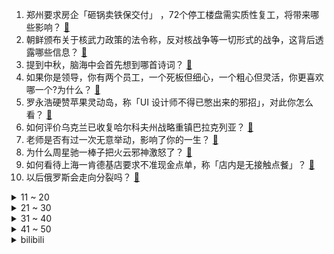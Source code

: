 1. 郑州要求房企「砸锅卖铁保交付」 ，72个停工楼盘需实质性复工，将带来哪些影响？ [:link:](https://www.zhihu.com/question/552473431)
2. 朝鲜颁布关于核武力政策的法令称，反对核战争等一切形式的战争，这背后透露哪些信息？ [:link:](https://www.zhihu.com/question/552627291)
3. 提到中秋，脑海中会首先想到哪首诗词？ [:link:](https://www.zhihu.com/question/551044346)
4. 如果你是领导，你有两个员工，一个死板但细心，一个粗心但灵活，你更喜欢哪一个?为什么？ [:link:](https://www.zhihu.com/question/387761785)
5. 罗永浩硬赞苹果灵动岛，称「UI 设计师不得已憋出来的邪招」，对此你怎么看？ [:link:](https://www.zhihu.com/question/552440987)
6. 如何评价乌克兰已收复哈尔科夫州战略重镇巴拉克列亚？ [:link:](https://www.zhihu.com/question/552502050)
7. 老师是否有过一次无意举动，影响了你的一生？ [:link:](https://www.zhihu.com/question/552328368)
8. 为什么周星驰一棒子把火云邪神激怒了？ [:link:](https://www.zhihu.com/question/547904972)
9. 如何看待上海一肯德基店要求不准现金点单，称「店内是无接触点餐」？ [:link:](https://www.zhihu.com/question/552640050)
10. 以后俄罗斯会走向分裂吗？ [:link:](https://www.zhihu.com/question/552113313)
<details>
<summary>11 ~ 20</summary>

11. 在飞机头等舱，坐过你旁边的最著名的人是谁？ [:link:](https://www.zhihu.com/question/359274010)
12. 特拉斯刚担任英国首相，拜登、白宫先后就《北爱尔兰议定书》发出警告，该协议有何意义？对英美有哪些影响？ [:link:](https://www.zhihu.com/question/552384652)
13. 8 月社融增量 2.43 万亿元，M2 增长 12.2%，新增人民币贷款 1.28 万亿元，如何解读？ [:link:](https://www.zhihu.com/question/552619044)
14. 清洁工白天保洁晚上在厕所当画家，称「推开女厕所的门，就能忘记一墙之隔的垃圾桶」，普通人该如何坚持梦想？ [:link:](https://www.zhihu.com/question/552319364)
15. 「每逢佳节倍思亲」之时，你多久没和家人一起过中秋了？今年中秋，你想对他/她说什么？ [:link:](https://www.zhihu.com/question/549787246)
16. 韩媒报道韩国汉江出现不明生物，长约 10 米，具体情况如何？这可能是什么生物？ [:link:](https://www.zhihu.com/question/552630086)
17. 买新发布的iPhone14，还是买降价的iPhone13更香？ [:link:](https://www.zhihu.com/question/552299984)
18. 如何锻炼一个人的匪气？ [:link:](https://www.zhihu.com/question/283850616)
19. 为什么公务员考试的卷子非常简单，却很难考到高分？ [:link:](https://www.zhihu.com/question/264878796)
20. 如何看待华为Mate 50系列运行内存除了保时捷款为12GB，其它全部是8GB？ [:link:](https://www.zhihu.com/question/552102588)
</details>
<details>
<summary>21 ~ 30</summary>

21. 如果胡斐在《飞狐外传》结局之后可以重来一次，那他会选择程灵素还是袁紫衣？ [:link:](https://www.zhihu.com/question/39303762)
22. 我一年只有7万的收入，老婆却想要让儿子读一年5万学费的幼儿园，她说圈子很重要，圈子真的有那么重要吗？ [:link:](https://www.zhihu.com/question/394245131)
23. 韩国地方政府安排农村男性与东南亚女留学生相亲，引发较大争议后被叫停，如何看待此事？ [:link:](https://www.zhihu.com/question/552490719)
24. 为什么人们在夜晚看到满天的繁星会觉得幸福？ [:link:](https://www.zhihu.com/question/28006748)
25. 有哪些法学生必知的网站？ [:link:](https://www.zhihu.com/question/277229845)
26. 可以告诉我你所认为的美好吗？ [:link:](https://www.zhihu.com/question/552604372)
27. 数学学到博士是一种怎样的体验？ [:link:](https://www.zhihu.com/question/63229302)
28. 为什么二次元对 Z 世代的吸引力这么强？ [:link:](https://www.zhihu.com/question/551349330)
29. 你从有离职的想法到正式提出离职之间都做了些什么？ [:link:](https://www.zhihu.com/question/459123577)
30. 如何评价综艺《披荆斩棘》第四期？ [:link:](https://www.zhihu.com/question/552569172)
</details>
<details>
<summary>31 ~ 40</summary>

31. 有哪些是你去江苏才知道的事情？ [:link:](https://www.zhihu.com/question/312352437)
32. 为什么骑自行车的时候往往容易体验到爽的快感，而跑步却挺难感受到？ [:link:](https://www.zhihu.com/question/552331267)
33. 电影《隐入尘烟》给你带来了哪些思考？ [:link:](https://www.zhihu.com/question/552211849)
34. 想买车，到底买纯电动车还是汽油车？ [:link:](https://www.zhihu.com/question/544028219)
35. 注会比中级难多少？ [:link:](https://www.zhihu.com/question/548774949)
36. 相对论，量子力学，弦理论站得住脚吗？ [:link:](https://www.zhihu.com/question/37022885)
37. 有什么话想送给一事无成的年轻人？ [:link:](https://www.zhihu.com/question/311752133)
38. 日语中的「家内」和「妻」有何区别？ [:link:](https://www.zhihu.com/question/549921393)
39. 放生求福报催生「代放生」生意，如何看待「代放生」生意？随意放生生物会产生哪些问题？ [:link:](https://www.zhihu.com/question/552438770)
40. 9 月 8 日新疆新增本土确诊病例 3 例，新增本土无症状感染者 27 例，疫情情况如何？ [:link:](https://www.zhihu.com/question/552527745)
</details>
<details>
<summary>41 ~ 50</summary>

41. 二十岁左右的年轻人，有没有必要刻意花一些时间去培养一个或几个兴趣爱好？ [:link:](https://www.zhihu.com/question/317207048)
42. 考公真的很好吗? [:link:](https://www.zhihu.com/question/282862748)
43. 电影《绣春刀》最后，沈炼为什么放过了丁修，没杀了他？ [:link:](https://www.zhihu.com/question/528832913)
44. 2022 年教师节和中秋节同一天，该怎么给老师发祝福语？ [:link:](https://www.zhihu.com/question/551882860)
45. 男生考教资毕业回家当老师好吗？ [:link:](https://www.zhihu.com/question/494581580)
46. 《原神》切角色为何有冷却时间一秒? [:link:](https://www.zhihu.com/question/527244708)
47. 有哪些办公软件提高了你的办公效率？ [:link:](https://www.zhihu.com/question/534050794)
48. 为什么士兵敢去杀足利义辉？ [:link:](https://www.zhihu.com/question/531294165)
49. 腾讯「全国青少年编程与人工智能计划」招募100位鹅厂工程师为孩子们提供1对1编程指导，对此你怎么看？ [:link:](https://www.zhihu.com/question/552552952)
50. 目前数学的符号体系有多混乱？ [:link:](https://www.zhihu.com/question/500473587)
</details><details>
<summary>bilibili</summary>

1. 三农其实很有前途。 [:link:](//www.bilibili.com/video/BV1He4y1o7bB)
2. B站教师节、中秋节特别企划《送月亮的人》 | 一寸月光万里路，莫卷人生卷诗书 [:link:](//www.bilibili.com/video/BV1Bd4y1X7Ej)
3. 深度|| 为了让悟空脱离低级趣味，佛祖究竟花了多少经费？（中秋特供） [:link:](//www.bilibili.com/video/BV1ke4y1h7VJ)
4. 【明日方舟x罗小黑战记】全新故事「好久不见」活动宣传PV [:link:](//www.bilibili.com/video/BV1ZG4y1B79V)
5. 科目三:王牌空战 [:link:](//www.bilibili.com/video/BV1SU4y1z7aC)
6. 那个年代，女的没嘴巴，男的没左眼 [:link:](//www.bilibili.com/video/BV1ya41137a2)
7. 潮男 [:link:](//www.bilibili.com/video/BV1de4y1h7Wd)
8. 《须弥旅行者丢人图鉴》 [:link:](//www.bilibili.com/video/BV1Dd4y1g7uH)
9. 祖 传 手 艺 [:link:](//www.bilibili.com/video/BV1BG4y1B7Jt)
10. 开学你妈叫你起床 [:link:](//www.bilibili.com/video/BV1uG411V7Gm)
<details>
<summary>11 ~ 20</summary>

11. 当我把家里的生活用品都换成巨大版 [:link:](//www.bilibili.com/video/BV1tD4y1z7un)
12. 第一次打扮成男友最喜欢的样子！结果居然... [:link:](//www.bilibili.com/video/BV18e41137pk)
13. 以石匠之名 [:link:](//www.bilibili.com/video/BV1bV4y1u7K7)
14. 【warma】我在电脑里建了个1000平的家！ [:link:](//www.bilibili.com/video/BV1cU4y167sP)
15. 我宣布贵阳烙锅可以完胜韩国烤肉！飞儿都把这家店菜单背下来了【怎么这么值ep49-857烙锅】 [:link:](//www.bilibili.com/video/BV1Ye4y1o7pr)
16. 面点基础为0的蚊师傅能否做成功这道《冰皮月饼》？ [:link:](//www.bilibili.com/video/BV1VG411V7MA)
17. 自制洗剪吹机械手臂，把发廊戴在手上！ [:link:](//www.bilibili.com/video/BV1fG4y1B7J1)
18. 中秋节想送男朋友一台跑车 [:link:](//www.bilibili.com/video/BV11d4y1g75Q)
19. 帅小伙花三天时间，终于把这个超级大麻球做出来了！ [:link:](//www.bilibili.com/video/BV1jP4y1Z7eo)
20. 《崩坏3》全新S级角色李素裳「玉骑士·月痕」预告 [:link:](//www.bilibili.com/video/BV1Ad4y1376N)
</details>
<details>
<summary>21 ~ 30</summary>

21. 《    无    缝    衔    接    》 [:link:](//www.bilibili.com/video/BV1ee4y1h7vM)
22. “这群人 就是爽文都不敢这么编！” [:link:](//www.bilibili.com/video/BV1ZG4y1B77E)
23. 食品安全的最后一片舆论阵地，我们寸步不让！ [:link:](//www.bilibili.com/video/BV18Y4y1M7Vp)
24. 好累，被四个男生喜欢。 [:link:](//www.bilibili.com/video/BV1Bd4y1g71t)
25. 真…弹力人？【不落地舞】 [:link:](//www.bilibili.com/video/BV1wa411G7Wj)
26. 《奇怪的小店》 [:link:](//www.bilibili.com/video/BV13K411f7dB)
27. 当老公破产负债80万，女人决定离家出走 [:link:](//www.bilibili.com/video/BV1ve4y1Y7LL)
28. 脸都不要了？！ [:link:](//www.bilibili.com/video/BV15V4y1u7yR)
29. 高坚果也会难过的… [:link:](//www.bilibili.com/video/BV1BU4y1z7rd)
30. 连环反整蛊！故意让女友在豪宅打碎价值5万的古董？再在她面前穿黑丝！ [:link:](//www.bilibili.com/video/BV1cU4y167s8)
</details>
<details>
<summary>31 ~ 40</summary>

31. 当你玩弄狐狸尾巴后 [:link:](//www.bilibili.com/video/BV1t14y1e7sC)
32. 【折纸】12年前的我vs现在的我 [:link:](//www.bilibili.com/video/BV1yP411V7az)
33. 快四年没回中国，辗转31个小时，疫情回国全记录 [:link:](//www.bilibili.com/video/BV1de411M7ZW)
34. PDD看2000-2009华语金曲榜 前50要跪着看！恐怖如斯！ [:link:](//www.bilibili.com/video/BV13D4y1q77X)
35. 朋友说我春夏一般，但秋冬绝了！ [:link:](//www.bilibili.com/video/BV1Je41137mv)
36. 如何满分回答“你为什么喜欢我”？建议全文背诵。 [:link:](//www.bilibili.com/video/BV1H14y1e7iQ)
37. 老年大学手机课2 [:link:](//www.bilibili.com/video/BV1TD4y1z7Jq)
38. 中国土狗 个个都是身怀绝技 [:link:](//www.bilibili.com/video/BV1FB4y137cM)
39. 美国加州最贵烤肉自助，帅小伙又飞了4456公里！！！ [:link:](//www.bilibili.com/video/BV1iP41137in)
40. 【基德】中秋特辑：地球和月亮竟然是双胞胎？！解开月球诞生之谜 [:link:](//www.bilibili.com/video/BV1GP4y1Z7S7)
</details>
<details>
<summary>41 ~ 50</summary>

41. 千年传承老玩意，中华智慧代代传 [:link:](//www.bilibili.com/video/BV1hG4y167Xb)
42. 家里突然来了只小猫 没想到... [:link:](//www.bilibili.com/video/BV1NB4y137e1)
43. 被宣告灭绝的长江鲟，重新在野外发现 [:link:](//www.bilibili.com/video/BV1wG4y1z71C)
44. 孩子：看清楚了，我只展示一遍 [:link:](//www.bilibili.com/video/BV1td4y1X7wH)
45. 社死！女友第一次在我家过夜，没想到爸妈突然回来了 [:link:](//www.bilibili.com/video/BV1iU4y1z7GG)
46. 逃避，往往是不能解决任何问题的 [:link:](//www.bilibili.com/video/BV1sY4y1M7TN)
47. 带着四小只，在新疆做了件有意义的事。 [:link:](//www.bilibili.com/video/BV1oP41137qF)
48. 诺手：快跑 这个牛头悟出领域了 你不是他对手！     上单牛头学会了上青铜 [:link:](//www.bilibili.com/video/BV1bP4y1Z7yQ)
49. 以为是好运气的开始～没想到是结束！ [:link:](//www.bilibili.com/video/BV1VB4y137wK)
50. 这都是什么奇怪口味的月饼？ [:link:](//www.bilibili.com/video/BV1Qa41137j7)
</details>
<details>
<summary>51 ~ 60</summary>

51. 你遇到过这种局吗？ [:link:](//www.bilibili.com/video/BV1Ue4y1d7sa)
52. 【短的发布会】iPhone14暗紫色让库克当场抖腿？灵动岛成功化解刘海焦虑 [:link:](//www.bilibili.com/video/BV1jW4y1B7Tq)
53. sad cat [:link:](//www.bilibili.com/video/BV13B4y137Az)
54. 【定格动画】小黑子小白子 [:link:](//www.bilibili.com/video/BV1nD4y1z7Yw)
55. 江湖，就是打打杀杀！ [:link:](//www.bilibili.com/video/BV1TY4y1M7jx)
56. 十万个为什么：为什么风扇在烟头却没看到风扇的叶片在转动，卡BUG了吗？ [:link:](//www.bilibili.com/video/BV1V14y1e79H)
57. 生活不易，Jett卖艺 [:link:](//www.bilibili.com/video/BV1SW4y1q7At)
58. 网课小丑是什么东西【梗指南】 [:link:](//www.bilibili.com/video/BV12d4y1g7cX)
59. 食不食油饼！搁这排列组合呢？【阅片无数Ⅱ 59】 [:link:](//www.bilibili.com/video/BV1bY4y1M7KC)
60. 反正b站没人认识我 [:link:](//www.bilibili.com/video/BV12U4y1z7mA)
</details>
<details>
<summary>61 ~ 70</summary>

61. 【阿斗】红袍女巫初登场，绝迹真龙重现江湖！美剧史诗巨作《权力的游戏》第6期 [:link:](//www.bilibili.com/video/BV1TG411V7UC)
62. 【原神整活】提纳里：你草元素是这么反应的？（有反应了） [:link:](//www.bilibili.com/video/BV12U4y1B7rR)
63. 【花小烙】为什么被洋辣子碰一下会这么的痛！！！ [:link:](//www.bilibili.com/video/BV1Sd4y1g7TX)
64. 【时代少年团】《时代夏令营》09：躲猫猫大作战 [:link:](//www.bilibili.com/video/BV1SY4y1M7L3)
65. 学习做最好的ikun [:link:](//www.bilibili.com/video/BV1CG4y1B7i8)
66. 什么样的傻g会买直升机的梯子啊？ [:link:](//www.bilibili.com/video/BV1nW4y1B7oM)
67. “嘎版”《战狼》好看吗？《中华兵王》吐槽 [:link:](//www.bilibili.com/video/BV1cD4y1q72D)
68. 姜还是老的辣 [:link:](//www.bilibili.com/video/BV1nK411f7WM)
69. 遗弃在水池里的小柯基，可以跟我回家吗？ [:link:](//www.bilibili.com/video/BV1cP4y1Z7pg)
70. 有些甜不是本身就有，而是熬得久。 [:link:](//www.bilibili.com/video/BV1GK411f7UQ)
</details>
<details>
<summary>71 ~ 80</summary>

71. 注意看 苹果要把我拉黑了！｜2022苹果秋季发布会｜此时 看过发布会的和没看过发布会的都沉默了 [:link:](//www.bilibili.com/video/BV1FG4y1z716)
72. 嘿...可以和学姐交往吗？ [:link:](//www.bilibili.com/video/BV1We4y1h7Dv)
73. 大！脑 ！充！ 血！ [:link:](//www.bilibili.com/video/BV1de411g7U6)
74. 铁皮房隐居第三天，打扫房间准备长住，没想到又被拉去隔离了 [:link:](//www.bilibili.com/video/BV1Bt4y177AQ)
75. 爱岗敬业石墩子，能量守恒诚不欺我！ [:link:](//www.bilibili.com/video/BV1ga41137PK)
76. 只有我受伤的世界达成了 [:link:](//www.bilibili.com/video/BV1ud4y137F4)
77. 这就是钟离的极致！岩王帝君！ [:link:](//www.bilibili.com/video/BV12U4y1z79c)
78. 等比例放大的小猫咪 [:link:](//www.bilibili.com/video/BV1PG4y1z7At)
79. 我 的 叔 叔 玛 恩 纳 [:link:](//www.bilibili.com/video/BV1dG4y1B7mo)
80. 【Doinb】游戏还未终结，梦想仍旧记叙！ [:link:](//www.bilibili.com/video/BV1xW4y1B7fi)
</details>
<details>
<summary>81 ~ 90</summary>

81. 你吃的松子 他们冒着危险采摘！ [:link:](//www.bilibili.com/video/BV1oP4y1o7pc)
82. 绑架尾巴乱晃的一家 [:link:](//www.bilibili.com/video/BV1aV4y1u75u)
83. 片尾彩蛋解析及对话彩蛋展现【泰坦陨落2】 [:link:](//www.bilibili.com/video/BV1ba411u7Re)
84. 【赵露思】百万粉丝了， 读评论走一波！ [:link:](//www.bilibili.com/video/BV1wB4y137RQ)
85. 猪爸爸：嫩牛啊佩奇，嫩牛啊！！ [:link:](//www.bilibili.com/video/BV1ge411u7wt)
86. 哈哈哈哈！这都是些什么思维！ [:link:](//www.bilibili.com/video/BV14t4y177t1)
87. 不亏被央视点名的....巨巨巨好吃！！ [:link:](//www.bilibili.com/video/BV14t4y177MS)
88. 希望这样的好人可以有好报，一生平安！ [:link:](//www.bilibili.com/video/BV1mP41137Si)
89. 同志们还记得吗曾经有一位老同志，站在人民中高呼“人民万岁”！！！ [:link:](//www.bilibili.com/video/BV1mB4y1g7MP)
90. 自由潜让我实现了“捡手机自由”😂 [:link:](//www.bilibili.com/video/BV1La41137b2)
</details>
<details>
<summary>91 ~ 100</summary>

91. “无 障 碍 交 流” [:link:](//www.bilibili.com/video/BV15G411V7dW)
92. 我就说剪这根线不会爆炸吧！哈哈！ [:link:](//www.bilibili.com/video/BV1y24y1o77f)
93. 【半佛】贵州，与命运再战一局。 [:link:](//www.bilibili.com/video/BV1uP4y1Z7M7)
94. 给 心 海 表 情 包 配 上 声 音 （2P有语音纯享版） [:link:](//www.bilibili.com/video/BV12G411G7Aq)
95. 60秒讲完《原神》1.0-3.0 [:link:](//www.bilibili.com/video/BV1514y1e7Mg)
96. 17岁到33岁，我的颜值变化！精髓在最后 [:link:](//www.bilibili.com/video/BV1NN4y1F7WM)
97. 西游记后遗症有多搞笑，阎王爷参加春晚被拒，全剧美女只顾看猴子 [:link:](//www.bilibili.com/video/BV1JG411V7Vy)
98. 张翰自制自编自演，2.4分劣作震撼来袭！逆天吐槽《东八区的先生们》 [:link:](//www.bilibili.com/video/BV1hd4y1X7y1)
99. 坦然淡定的大一新生，调侃自己，大方介绍”我家是干废品“ [:link:](//www.bilibili.com/video/BV1HB4y137CX)
100. 在学校被人欺负，一招让对方跪地求饶 [:link:](//www.bilibili.com/video/BV1BY4y1M7Af)
</details></details>